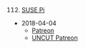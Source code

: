 112. [SUSE Pi](https://linuxgamecast.com/2018/04/linux-weekly-daily-wednesday-suse-pi/)
   * 2018-04-04
      * [Patreon](https://www.patreon.com/posts/linux-weekly-pi-17980979)
      * [UNCUT Patreon](https://www.patreon.com/posts/lwdw-uncut-112-17981055)
